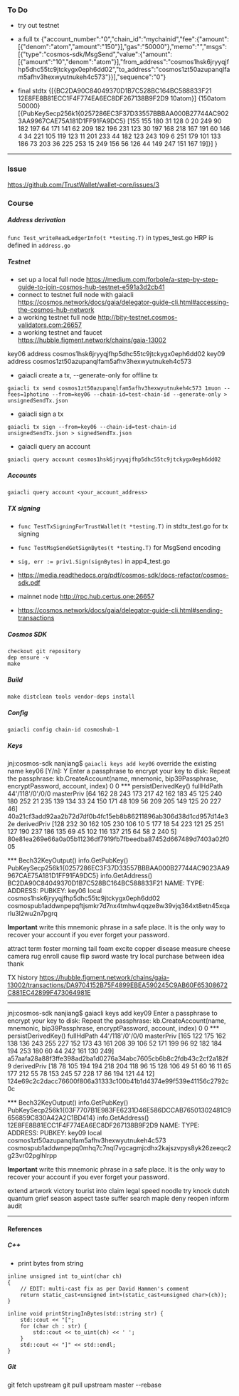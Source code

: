 ### To Do
* try out testnet

* a full tx
{"account_number":"0","chain_id":"mychainid","fee":{"amount":[{"denom":"atom","amount":"150"}],"gas":"50000"},"memo":"","msgs":[{"type":"cosmos-sdk/MsgSend","value":{"amount":[{"amount":"10","denom":"atom"}],"from_address":"cosmos1hsk6jryyqjfhp5dhc55tc9jtckygx0eph6dd02","to_address":"cosmos1zt50azupanqlfam5afhv3hexwyutnukeh4c573"}}],"sequence":"0"}

* final stdtx
{[{BC2DA90C84049370D1B7C528BC164BC588833F21 12E8FE8B81ECC1F4F774EA6EC8DF267138B9F2D9 10atom}] {150atom 50000} [{PubKeySecp256k1{0257286EC3F37D33557BBBAA000B27744AC9023AA9967CAE75A181D1FF91FA9DC5} [155 155 180 31 128 0 20 249 90 182 197 64 171 141 62 209 182 196 231 123 30 197 168 218 167 191 60 146 4 34 221 105 119 123 11 201 233 44 182 123 243 109 6 251 179 101 133 186 73 203 36 225 253 15 249 156 56 126 44 149 247 151 167 19]}] }

---

### Issue
https://github.com/TrustWallet/wallet-core/issues/3

### Course

##### Address derivation
`func Test_writeReadLedgerInfo(t *testing.T)` in types_test.go
HRP is defined in `address.go`

##### Testnet
* set up a local full node 
  https://medium.com/forbole/a-step-by-step-guide-to-join-cosmos-hub-testnet-e591a3d2cb41
* connect to testnet full node with gaiacli
  https://cosmos.network/docs/gaia/delegator-guide-cli.html#accessing-the-cosmos-hub-network
* a working testnet full node
  http://bity-testnet.cosmos-validators.com:26657
* a working testnet and faucet 
  https://hubble.figment.network/chains/gaia-13002
 
key06 address cosmos1hsk6jryyqjfhp5dhc55tc9jtckygx0eph6dd02
key09 address cosmos1zt50azupanqlfam5afhv3hexwyutnukeh4c573

* gaiacli create a tx, --generate-only for offline tx
```
gaiacli tx send cosmos1zt50azupanqlfam5afhv3hexwyutnukeh4c573 1muon --fees=1photino --from=key06 --chain-id=test-chain-id --generate-only > unsignedSendTx.json
```

* gaiacli sign a tx
```
gaiacli tx sign --from=key06 --chain-id=test-chain-id unsignedSendTx.json > signedSendTx.json
```

* gaiacli query an account
```
gaiacli query account cosmos1hsk6jryyqjfhp5dhc55tc9jtckygx0eph6dd02
```

##### Accounts
`gaiacli query account <your_account_address>`

##### TX signing
* `func TestTxSigningForTrustWallet(t *testing.T)` in stdtx_test.go for tx signing
* `func TestMsgSendGetSignBytes(t *testing.T)` for MsgSend encoding

* `sig, err := priv1.Sign(signBytes)` in app4_test.go
* https://media.readthedocs.org/pdf/cosmos-sdk/docs-refactor/cosmos-sdk.pdf

* mainnet node http://rpc.hub.certus.one:26657

* https://cosmos.network/docs/gaia/delegator-guide-cli.html#sending-transactions

##### Cosmos SDK
```
checkout git repository
dep ensure -v
make
```


##### Build
`make distclean tools vendor-deps install`

##### Config
`gaiacli config chain-id cosmoshub-1`

##### Keys
jnj:cosmos-sdk nanjiang$ `gaiacli keys add key06`
override the existing name key06 [Y/n]: Y
Enter a passphrase to encrypt your key to disk:
Repeat the passphrase:
kb.CreateAccount(name, mnemonic, bip39Passphrase, encryptPassword, account, index)
0
0
*** persistDerivedKey()
fullHdPath
44'/118'/0'/0/0
masterPriv
[64 162 28 243 173 217 42 162 183 45 125 240 180 252 21 235 139 134 33 24 150 171 48 109 56 209 205 149 125 20 227 46]
40a21cf3add92aa2b72d7df0b4fc15eb8b86211896ab306d38d1cd957d14e32e
derivedPriv
[128 232 30 162 105 230 106 10 5 177 18 54 223 121 25 251 127 190 237 186 135 69 45 102 116 137 215 64 58 2 240 5]
80e81ea269e66a0a05b11236df7919fb7fbeedba87452d667489d7403a02f005

*** Bech32KeyOutput()
info.GetPubKey() 
PubKeySecp256k1{0257286EC3F37D33557BBBAA000B27744AC9023AA9967CAE75A181D1FF91FA9DC5}
info.GetAddress()
BC2DA90C84049370D1B7C528BC164BC588833F21
NAME:   TYPE:   ADDRESS:                    PUBKEY:
key06   local   cosmos1hsk6jryyqjfhp5dhc55tc9jtckygx0eph6dd02   cosmospub1addwnpepqftjsmkr7d7nx4tmhw4qqze8w39vjq364xt8etn45xqarlu3l2wu2n7pgrq

**Important** write this mnemonic phrase in a safe place.
It is the only way to recover your account if you ever forget your password.

attract term foster morning tail foam excite copper disease measure cheese camera rug enroll cause flip sword waste try local purchase between idea thank

TX history
https://hubble.figment.network/chains/gaia-13002/transactions/DA9704152B75F4899EBEA590245C9AB60F65308672C881EC42899F473064981E

---

jnj:cosmos-sdk nanjiang$ gaiacli keys add key09
Enter a passphrase to encrypt your key to disk:
Repeat the passphrase:
kb.CreateAccount(name, mnemonic, bip39Passphrase, encryptPassword, account, index)
0
0
*** persistDerivedKey()
fullHdPath
44'/118'/0'/0/0
masterPriv
[165 122 175 162 138 136 243 255 227 152 173 43 161 208 39 106 52 171 199 96 92 182 184 194 253 180 60 44 242 161 130 249]
a57aafa28a88f3ffe398ad2ba1d0276a34abc7605cb6b8c2fdb43c2cf2a182f9
derivedPriv
[18 78 105 194 194 218 204 118 96 15 128 106 49 51 60 16 11 65 177 212 55 78 153 245 57 228 17 86 194 121 44 12]
124e69c2c2dacc76600f806a31333c100b41b1d4374e99f539e41156c2792c0c

*** Bech32KeyOutput()
info.GetPubKey() 
PubKeySecp256k1{03F7707B1E983FE6231D46E586DCCAB76501302481C9656859C830A42A2C1BD414}
info.GetAddress()
12E8FE8B81ECC1F4F774EA6EC8DF267138B9F2D9
NAME:   TYPE:   ADDRESS:                    PUBKEY:
key09   local   cosmos1zt50azupanqlfam5afhv3hexwyutnukeh4c573   cosmospub1addwnpepq0mhq7c7nql7vgcagmjcdhx2kajszvpys8yk26zeeqc2g23vr02pglhlrpp

**Important** write this mnemonic phrase in a safe place.
It is the only way to recover your account if you ever forget your password.

extend artwork victory tourist into claim legal speed noodle try knock dutch quantum grief season aspect taste suffer search maple deny reopen inform audit

---

#### References

##### C++
* print bytes from string
```
inline unsigned int to_uint(char ch)
{
    // EDIT: multi-cast fix as per David Hammen's comment
    return static_cast<unsigned int>(static_cast<unsigned char>(ch));
}

inline void printStringInBytes(std::string str) {
    std::cout << "[";
    for (char ch : str) {
        std::cout << to_uint(ch) << ' '; 
    }
    std::cout << "]" << std::endl;
}
```

##### Git
git fetch upstream
git pull upstream master --rebase
